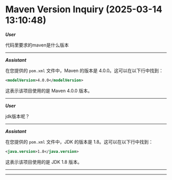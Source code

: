 <!-- Generated by SpecStory -->

# Maven Version Inquiry (2025-03-14 13:10:48)

_**User**_

代码里要求的maven是什么版本

---

_**Assistant**_

在您提供的 `pom.xml` 文件中，Maven 的版本是 4.0.0。这可以在以下行中找到：

```xml
<modelVersion>4.0.0</modelVersion>
```

这表示该项目使用的是 Maven 4.0.0 版本。

---

_**User**_

jdk版本呢？

---

_**Assistant**_

在您提供的 `pom.xml` 文件中，JDK 的版本是 1.8。这可以在以下行中找到：

```xml
<java.version>1.8</java.version>
```

这表示该项目使用的是 JDK 1.8 版本。

---



---

